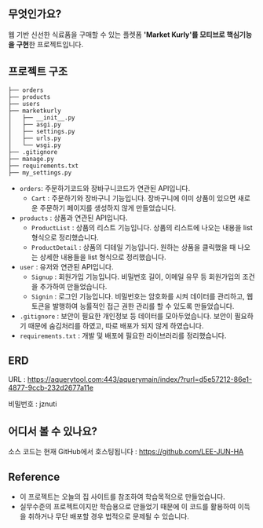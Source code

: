 ## 무엇인가요?
웹 기반 신선한 식료품을 구매할 수 있는 플렛폼 **'Market Kurly'를 모티브로 핵심기능을 구현**한 프로젝트입니다.

## 프로젝트 구조
```
├── orders
├── products
├── users
├── marketkurly
│   ├── __init__.py
│   ├── asgi.py
│   ├── settings.py
│   ├── urls.py
│   └── wsgi.py
├── .gitignore
├── manage.py
├── requirements.txt
├── my_settings.py
```
* `orders`: 주문하기코드와 장바구니코드가 연관된 API입니다. 
	* `Cart` : 주문하기와 장바구니 기능입니다. 장바구니에 이미 상품이 있으면 새로운 주문하기 페이지를 생성하지 않게 만들었습니다.
* `products` : 상품과 연관된 API입니다.
    * `ProductList`   : 상품의 리스트 기능입니다. 상품의 리스트에 나오는 내용을 list 형식으로 정리했습니다.
    * `ProductDetail` : 상품의 디테일 기능입니다. 원하는 상품을 클릭했을 때 나오는 상세한 내용들을 list 형식으로 정리했습니다.
* `user` : 유저와 연관된 API입니다.
    * `Signup` : 회원가입 기능입니다. 비밀번호 길이, 이메일 유무 등 회원가입의 조건을 추가하여 만들었습니다.
    * `Signin` : 로그인 기능입니다. 비밀번호는 암호화를 시켜 데이터를 관리하고, 웹토큰을 발행하여 능률적인 접근 권한 관리를 할 수 있도록 만들었습니다.
* `.gitignore` : 보안이 필요한 개인정보 등 데이터를 모아두었습니다. 보안이 필요하기 때문에 숨김처리를 하였고, 따로 배포가 되지 않게 하였습니다. 
* `requirements.txt` : 개발 및 배포에 필요한 라이브러리를 정리했습니다.

## ERD 
URL : https://aquerytool.com:443/aquerymain/index/?rurl=d5e57212-86e1-4877-9ccb-232d2677a11e

비밀번호 : jznuti


## 어디서 볼 수 있나요?
소스 코드는 현재 GitHub에서 호스팅됩니다 : https://github.com/LEE-JUN-HA

## Reference
- 이 프로젝트는 오늘의 집 사이트를 참조하여 학습목적으로 만들었습니다. 
- 실무수준의 프로젝트이지만 학습용으로 만들었기 때문에 이 코드를 활용하여 이득을 취하거나 무단 배포할 경우 법적으로 문제될 수 있습니다.
